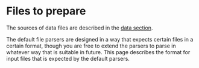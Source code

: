 # Files to prepare

The sources of data files are described in the [data section](/data-processing).

The default file parsers are designed in a way that expects certain files in a certain format, though you are free to extend the parsers to parse in whatever way that is suitable in future. This page describes the format for input files that is expected by the default parsers.


